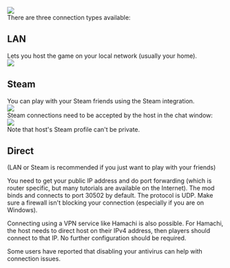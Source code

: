 ![](https://i.imgur.com/ifeqKeo.png)  
There are three connection types available:
## LAN
Lets you host the game on your local network (usually your home).  
![](https://i.imgur.com/r6j1KUjl.png)

## Steam
You can play with your Steam friends using the Steam integration.  
![](https://i.imgur.com/3F8bn3Cl.png)  
Steam connections need to be accepted by the host in the chat window:  
![](https://i.imgur.com/c3IAgjFl.png)  
Note that host's Steam profile can't be private.

## Direct
(LAN or Steam is recommended if you just want to play with your friends)

You need to get your public IP address and do port forwarding (which is router specific, but many tutorials are available on the Internet). The mod binds and connects to port 30502 by default. The protocol is UDP. Make sure a firewall isn't blocking your connection (especially if you are on Windows).

Connecting using a VPN service like Hamachi is also possible. For Hamachi, the host needs to direct host on their IPv4 address, then players should connect to that IP. No further configuration should be required.


Some users have reported that disabling your antivirus can help with connection issues.